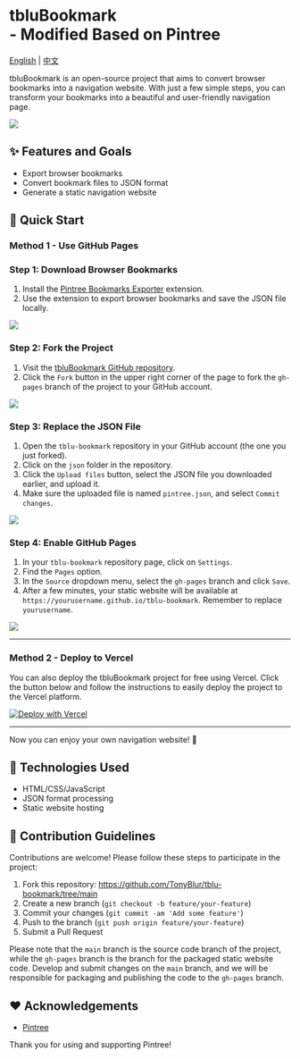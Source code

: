 # tbluBookmark<br> - Modified Based on Pintree

[English](README.md) | [中文](README.zh.md)

tbluBookmark is an open-source project that aims to convert browser bookmarks into a navigation website. With just a few simple steps, you can transform your bookmarks into a beautiful and user-friendly navigation page.

![](https://github.com/Pintree-io/pintree/blob/main/assets/preview.png)

## ✨ Features and Goals

- Export browser bookmarks
- Convert bookmark files to JSON format
- Generate a static navigation website

## 🚀 Quick Start

### Method 1 - Use GitHub Pages

### Step 1: Download Browser Bookmarks

1. Install the [Pintree Bookmarks Exporter](https://chromewebstore.google.com/detail/pintree-bookmarks-exporte/mjcglnkikjidokobpfdcdmcnfdicojce) extension.
2. Use the extension to export browser bookmarks and save the JSON file locally.

![](https://github.com/Pintree-io/pintree/blob/main/assets/guide/step1.png)

### Step 2: Fork the Project

1. Visit the [tbluBookmark GitHub repository](https://github.com/TonyBlur/tblu-bookmark).
2. Click the `Fork` button in the upper right corner of the page to fork the `gh-pages` branch of the project to your GitHub account.

![](https://github.com/Pintree-io/pintree/blob/main/assets/guide/step2.png)

### Step 3: Replace the JSON File

1. Open the `tblu-bookmark` repository in your GitHub account (the one you just forked).
2. Click on the `json` folder in the repository.
3. Click the `Upload files` button, select the JSON file you downloaded earlier, and upload it.
4. Make sure the uploaded file is named `pintree.json`, and select `Commit changes`.

![](https://github.com/Pintree-io/pintree/blob/main/assets/guide/step3.png)

### Step 4: Enable GitHub Pages

1. In your `tblu-bookmark` repository page, click on `Settings`.
2. Find the `Pages` option.
3. In the `Source` dropdown menu, select the `gh-pages` branch and click `Save`.
4. After a few minutes, your static website will be available at `https://yourusername.github.io/tblu-bookmark`. Remember to replace `yourusername`.

![](https://github.com/Pintree-io/pintree/blob/main/assets/guide/step4.png)

---

### Method 2 - Deploy to Vercel

You can also deploy the tbluBookmark project for free using Vercel. Click the button below and follow the instructions to easily deploy the project to the Vercel platform.

[![Deploy with Vercel](https://vercel.com/button)](https://vercel.com/new/clone?repository-url=https%3A%2F%2Fgithub.com%2FTonyBlur%2Ftblu-bookmark%2Ftree%2Fmain&project-name=tblu-bookmark&repository-name=tblu-bookmark)

---

Now you can enjoy your own navigation website! 🎉

## 🔧 Technologies Used

- HTML/CSS/JavaScript
- JSON format processing
- Static website hosting

## 🤝 Contribution Guidelines

Contributions are welcome! Please follow these steps to participate in the project:

1. Fork this repository: https://github.com/TonyBlur/tblu-bookmark/tree/main
2. Create a new branch (`git checkout -b feature/your-feature`)
3. Commit your changes (`git commit -am 'Add some feature'`)
4. Push to the branch (`git push origin feature/your-feature`)
5. Submit a Pull Request

Please note that the `main` branch is the source code branch of the project, while the `gh-pages` branch is the branch for the packaged static website code. Develop and submit changes on the `main` branch, and we will be responsible for packaging and publishing the code to the `gh-pages` branch.

## ❤️ Acknowledgements

- [Pintree](https://pintree.io/)

Thank you for using and supporting Pintree!